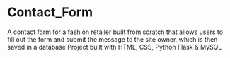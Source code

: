 # Contact_Form
A contact form for a fashion retailer built from scratch that allows users to fill out the form and submit the message to the site owner, which is then saved in a database
Project built with HTML, CSS, Python Flask & MySQL

